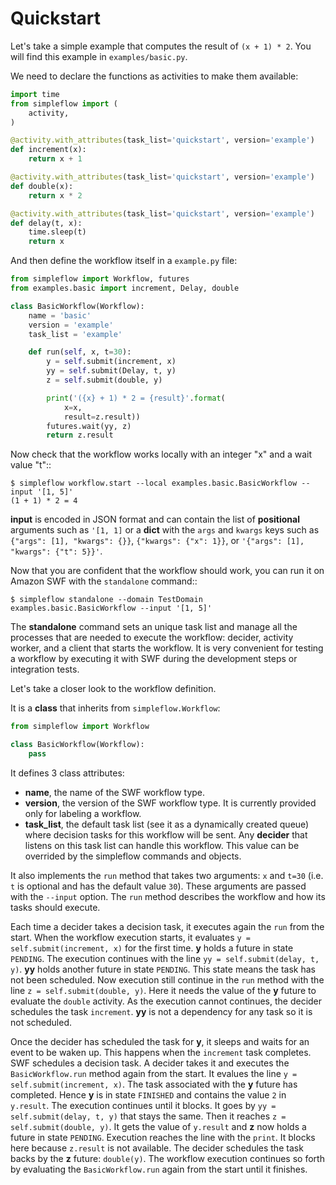 Quickstart
==========

Let's take a simple example that computes the result of `(x + 1) * 2`. You
will find this example in `examples/basic.py`.

We need to declare the functions as activities to make them available:

```python
import time
from simpleflow import (
    activity,
)

@activity.with_attributes(task_list='quickstart', version='example')
def increment(x):
    return x + 1

@activity.with_attributes(task_list='quickstart', version='example')
def double(x):
    return x * 2

@activity.with_attributes(task_list='quickstart', version='example')
def delay(t, x):
    time.sleep(t)
    return x
```

And then define the workflow itself in a `example.py` file:

```python
from simpleflow import Workflow, futures
from examples.basic import increment, Delay, double

class BasicWorkflow(Workflow):
    name = 'basic'
    version = 'example'
    task_list = 'example'

    def run(self, x, t=30):
        y = self.submit(increment, x)
        yy = self.submit(Delay, t, y)
        z = self.submit(double, y)

        print('({x} + 1) * 2 = {result}'.format(
            x=x,
            result=z.result))
        futures.wait(yy, z)
        return z.result
```

Now check that the workflow works locally with an integer "x" and a wait value "t"::

    $ simpleflow workflow.start --local examples.basic.BasicWorkflow --input '[1, 5]'
    (1 + 1) * 2 = 4

**input** is encoded in JSON format and can contain the list of **positional**
arguments such as `'[1, 1]` or a **dict** with the `args` and `kwargs` keys
such as `{"args": [1], "kwargs": {}}`, `{"kwargs": {"x": 1}}`, or
`'{"args": [1], "kwargs": {"t": 5}}'`.

Now that you are confident that the workflow should work, you can run it on
Amazon SWF with the `standalone` command::

    $ simpleflow standalone --domain TestDomain examples.basic.BasicWorkflow --input '[1, 5]'

The **standalone** command sets an unique task list and manage all the processes
that are needed to execute the workflow: decider, activity worker, and a client
that starts the workflow. It is very convenient for testing a workflow by
executing it with SWF during the development steps or integration tests.

Let's take a closer look to the workflow definition.

It is a **class** that inherits from `simpleflow.Workflow`:

```python
from simpleflow import Workflow

class BasicWorkflow(Workflow):
    pass

```

It defines 3 class attributes:

- **name**, the name of the SWF workflow type.
- **version**, the version of the SWF workflow type. It is currently provided
  only for labeling a workflow.
- **task_list**, the default task list (see it as a dynamically created queue)
  where decision tasks for this workflow will be sent. Any **decider** that
  listens on this task list can handle this workflow. This value can be
  overrided by the simpleflow commands and objects.

It also implements the `run` method that takes two arguments: `x` and
`t=30` (i.e. `t` is optional and has the default value `30`). These
arguments are passed with the `--input` option. The `run` method
describes the workflow and how its tasks should execute.

Each time a decider takes a decision task, it executes again the `run`
from the start. When the workflow execution starts, it evaluates `y =
self.submit(increment, x)` for the first time. **y** holds a future in state
`PENDING`. The execution continues with the line `yy = self.submit(delay, t,
y)`. **yy** holds another future in state `PENDING`. This state means the task
has not been scheduled. Now execution still continue in the `run` method
with the line `z = self.submit(double, y)`. Here it needs the value of the
**y** future to evaluate the `double` activity. As the execution cannot
continues, the decider schedules the task `increment`. **yy** is not a
dependency for any task so it is not scheduled.

Once the decider has scheduled the task for **y**, it sleeps and waits for an
event to be waken up. This happens when the `increment` task completes.
SWF schedules a decision task. A decider takes it and executes the
`BasicWorkflow.run` method again from the start. It evalues the line `y
= self.submit(increment, x)`. The task associated with the **y** future has
completed. Hence **y** is in state `FINISHED` and contains the value `2` in
`y.result`. The execution continues until it blocks. It goes by `yy =
self.submit(delay, t, y)` that stays the same. Then it reaches `z =
self.submit(double, y)`. It gets the value of `y.result` and **z** now holds a
future in state `PENDING`. Execution reaches the line with the `print`. It
blocks here because `z.result` is not available. The decider schedules the
task backs by the **z** future: `double(y)`. The workflow execution continues
so forth by evaluating the `BasicWorkflow.run` again from the start until
it finishes.
